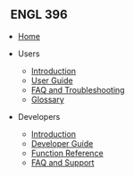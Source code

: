 <!-- _sidebar.md -->

## &nbsp; ENGL 396

* [Home](README.md)

* Users

  * [Introduction]()
  * [User Guide]()
  * [FAQ and Troubleshooting]()
  * [Glossary]()
  
* Developers

  * [Introduction](DeveloperIntroduction.md)
  * [Developer Guide](DeveloperGuide.md)
  * [Function Reference](FunctionReference.md)
  * [FAQ and Support](FAQandSupport.md)
